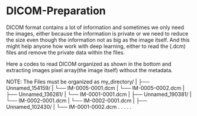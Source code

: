 # DICOM-Preparation
DICOM format contains a lot of information and sometimes we only need the images, either because the information is private or we need to reduce the size even though the information not as big as the image itself. And this might help anyone how work with deep learning, either to read the (.dcm) files and remove the private data within the files. 

Here a codes to read DICOM organized as shown in the bottom and extracting images pixel array(the image itself) without the metadata.

NOTE: The Files must be organized as
my_directory/ 
| ├── Unnamed_154159/ 
|                   └── IM-0005-0001.dcm 
|                   └── IM-0005–0002.dcm
| ├── Unnamed_136281/ 
|                   └── IM-0001-0001.dcm 
| ├── Unnamed_190381/
|                   └── IM-0002-0001.dcm
|                   └── IM-0002-0001.dcm 
| ├── Unnamed_102430/ 
|                   └── IM-0001-0002.dcm 
.
.
.
.
.


